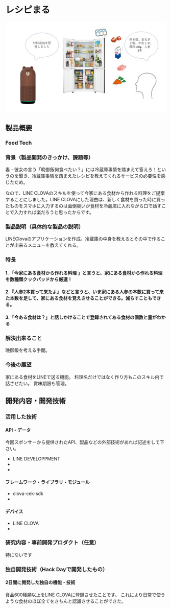 # レシピまる
[![Product Name](image.jpg)](https://www.youtube.com/watch?v=G5rULR53uMk)

## 製品概要
### Food Tech

### 背景（製品開発のきっかけ、課題等）
妻・彼女の言う「晩御飯何食べたい？」には冷蔵庫事情を踏まえて答えろ！というのを聞き、冷蔵庫事情を踏まえたレシピを教えてくれるサービスの必要性を感じたため。

なので、LINE CLOVAのスキルを使って今家にある食材から作れる料理をご提案することにしました。LINE CLOVAにした理由は、新しく食材を買った時に買ったものをスマホに入力するのは面倒臭いが食材を冷蔵庫に入れながら口で話すことで入力すれば楽だろうと思ったからです。


### 製品説明（具体的な製品の説明）
LINEClovaのアプリケーションを作成。冷蔵庫の中身を教えるとその中で作ることが出来るメニューを教えてくれる。

### 特長

#### 1. 「今家にある食材から作れる料理 」と言うと、家にある食材から作れる料理を数種類クックパッドから厳選！


#### 2.『人参2本買って来たよ』などと言うと、いま家にある人参の本数に買って来た本数を足して、家にある食材を覚えさせることができる。減らすこともできる。


#### 3.「今ある食材は？」と話しかけることで登録されてある食材の個数と量がわかる





### 解決出来ること
晩御飯を考える手間。

### 今後の展望
家にある食材をLINEで送る機能。
料理名だけではなく作り方もこのスキル内で話させたい。
賞味期限も管理。





## 開発内容・開発技術
### 活用した技術
#### API・データ
今回スポンサーから提供されたAPI、製品などの外部技術があれば記述をして下さい。

* LINE DEVELOPPMENT
* 
* 

#### フレームワーク・ライブラリ・モジュール
* clova-cek-sdk
* 

#### デバイス
* LINE CLOVA
* 

### 研究内容・事前開発プロダクト（任意）
特にないです


### 独自開発技術（Hack Dayで開発したもの）
#### 2日間に開発した独自の機能・技術
食品600種類以上をLINE CLOVAに登録させたことです。
これにより日常で使うような食材のほぼ全てをきちんと認識させることができた。

